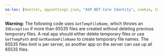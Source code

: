 ```yaml
---
no-loc: [Kestrel, appsettings.json, "ASP.NET Core Identity", cookie, Cookie, Blazor, "Blazor Server", "Blazor WebAssembly", "Identity", "Let's Encrypt", Razor, SignalR]
---
```

**Warning**: The following code uses `GetTempFileName`, which throws an `IOException` if more than 65535 files are created without deleting previous temporary files. A real app should either delete temporary files or use `GetTempPath` and `GetRandomFileName` to create temporary file names. The 65535 files limit is per server, so another app on the server can use up all 65535 files. 
